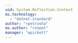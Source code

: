 ```yaml
---
uid: System.Reflection.Context
ms.technology: 
  - "dotnet-standard"
author: "rpetrusha"
ms.author: "ronpet"
manager: "wpickett"
---
```

